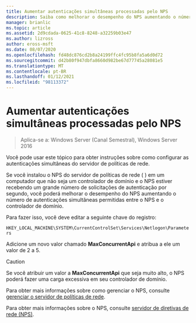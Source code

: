 ```yaml
---
title: Aumentar autenticações simultâneas processadas pelo NPS
description: Saiba como melhorar o desempenho do NPS aumentando o número de autenticações simultâneas permitidas entre o NPS e o controlador de domínio.
manager: brianlic
ms.topic: article
ms.assetid: 2d9cdada-0625-41c8-8248-a32259b03e47
ms.author: lizross
author: eross-msft
ms.date: 08/07/2020
ms.openlocfilehash: fd48dc876cd2b8a24199ffc4fc95b8fa5a6d0d72
ms.sourcegitcommit: d42b80f947dbfa8660d982be67d77745a28081e5
ms.translationtype: MT
ms.contentlocale: pt-BR
ms.lasthandoff: 01/12/2021
ms.locfileid: "98113372"
---
```

# <a name="increase-concurrent-authentications-processed-by-nps"></a>Aumentar autenticações simultâneas processadas pelo NPS

>Aplica-se a: Windows Server (Canal Semestral), Windows Server 2016

Você pode usar este tópico para obter instruções sobre como configurar as autenticações simultâneas do servidor de políticas de rede.

Se você instalou o NPS do servidor de políticas de rede \( \) em um computador que não seja um controlador de domínio e o NPS estiver recebendo um grande número de solicitações de autenticação por segundo, você poderá melhorar o desempenho do NPS aumentando o número de autenticações simultâneas permitidas entre o NPS e o controlador de domínio.

Para fazer isso, você deve editar a seguinte chave do registro:

`HKEY_LOCAL_MACHINE\SYSTEM\CurrentControlSet\Services\Netlogon\Parameters`

Adicione um novo valor chamado **MaxConcurrentApi** e atribua a ele um valor de 2 a 5.

>[!CAUTION]
>Se você atribuir um valor a **MaxConcurrentApi** que seja muito alto, o NPS poderá fazer uma carga excessiva em seu controlador de domínio.

Para obter mais informações sobre como gerenciar o NPS, consulte [gerenciar o servidor de políticas de rede](nps-manage-top.md).

Para obter mais informações sobre o NPS, consulte [servidor de diretivas de rede (NPS)](nps-top.md).
